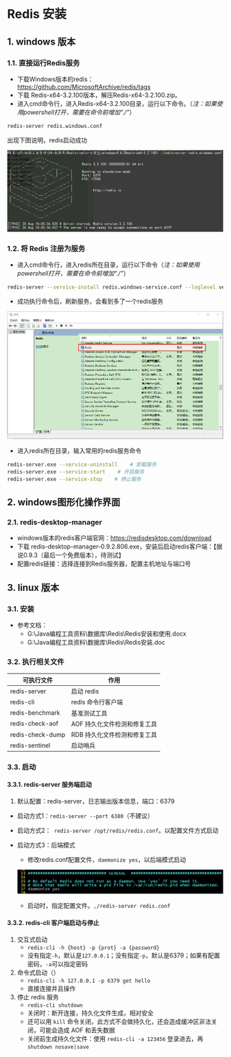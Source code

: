 # Redis 安装

## 1. windows 版本
### 1.1. 直接运行Redis服务

- 下载Windows版本的redis：https://github.com/MicrosoftArchive/redis/tags
- 下载 Redis-x64-3.2.100版本，解压Redis-x64-3.2.100.zip。
- 进入cmd命令行，进入Redis-x64-3.2.100目录，运行以下命令。（*注：如果使用powershell打开，需要在命令前增加“./”*）

```bash
redis-server redis.windows.conf
```

出现下图说明，redis启动成功

![运行Redis服务](images/20190820180950209_12143.png)

### 1.2. 将 Redis 注册为服务

- 进入cmd命令行，进入redis所在目录，运行以下命令（*注：如果使用powershell打开，需要在命令前增加“./”*）

```bash
redis-server --service-install redis.windows-service.conf --loglevel verbose
```

- 成功执行命令后，刷新服务，会看到多了一个redis服务

![Redis 注册为服务](images/20190820182847422_20192.png)

- 进入redis所在目录，输入常用的redis服务命令

```bash
redis-server.exe --service-uninstall    # 卸载服务
redis-server.exe --service-start    # 开启服务
redis-server.exe --service-stop    # 停止服务
```

## 2. windows图形化操作界面
### 2.1. redis-desktop-manager

- windows版本的redis客户端官网：https://redisdesktop.com/download
- 下载 redis-desktop-manager-0.9.2.806.exe，安装后启动redis客户端：【据说0.9.3（最后一个免费版本），待测试】
- 配置redis链接：选择连接到Redis服务器，配置主机地址与端口号

## 3. linux 版本

### 3.1. 安装

- 参考文档：
    - G:\Java编程工具资料\数据库\Redis\Redis安装和使用.docx
    - G:\Java编程工具资料\数据库\Redis\Redis安装.doc

### 3.2. 执行相关文件

|     可执行文件     |           作用           |
| ---------------- | ----------------------- |
| redis-server     | 启动 redis               |
| redis-cli        | redis 命令行客户端         |
| redis-benchmark  | 基准测试工具               |
| redis-check-aof  | AOF 持久化文件检测和修复工具 |
| redis-check-dump | RDB 持久化文件检测和修复工具 |
| redis-sentinel   | 启动哨兵                  |

### 3.3. 启动
#### 3.3.1. redis-server 服务端启动

1. 默认配置：redis-server，日志输出版本信息，端口：6379

- 启动方式1：`redis-server --port 6380`（不建议）
- 启动方式2：` redis-server /opt/redis/redis.conf`。以配置文件方式启动
- 启动方式3：后端模式
    - 修改redis.conf配置文件，`daemonize yes`，以后端模式启动

    ![配置后端模式](images/20191110233242803_14088.jpg)

    - 启动时，指定配置文件。`,/redis-server redis.conf`

#### 3.3.2. redis-cli 客户端启动与停止

1. 交互式启动
    - `redis-cli -h {host} -p {prot} -a {password} `
    - 没有指定`-h`，默认是`127.0.0.1`；没有指定`-p`，默认是6379；如果有配置密码，`-a`可以指定密码
2. 命令式启动（）
    - `redis-cli -h 127.0.0.1 -p 6379 get hello`
    - 直接连接并且操作
3. 停止 redis 服务
    - `redis-cli shutdown`
    - 关闭时：断开连接，持久化文件生成，相对安全
    - 还可以用 `kill` 命令关闭，此方式不会做持久化，还会造成缓冲区非法关闭，可能会造成 AOF 和丢失数据
    - 关闭前生成持久化文件：使用 `redis-cli -a 123456` 登录进去，再 `shutdown nosave|save`


